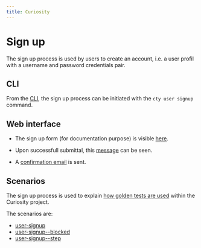 ```yaml
---
title: Curiosity
---
```


# Sign up

The sign up process is used by users to create an account, i.e. a user profil
with a username and password credentials pair.

## CLI

From the [CLI](/documentation/clis), the sign up process can be initiated with
the `cty user signup` command.

## Web interface

- The sign up form (for documentation purpose) is visible
  [here](/forms/signup).

- Upon successfull submittal, this [message](/messages/signup) can be seen.

- A [confirmation email](/emails/EMAIL-1) is sent.

## Scenarios

The sign up process is used to explain [how golden tests are
used](/documentation/tests) within the Curiosity project.

The scenarios are:

- [user-signup](/partials/scenarios/user-signup)
- [user-signup--blocked](/partials/scenarios/user-signup--blocked)
- [user-signup--step](/partials/scenarios/user-signup--step)
